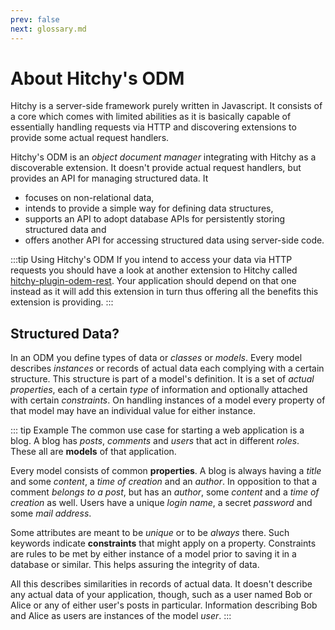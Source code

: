```yaml
---
prev: false
next: glossary.md
---
```


# About Hitchy's ODM

Hitchy is a server-side framework purely written in Javascript. It consists of a core which comes with limited abilities as it is basically capable of essentially handling requests via HTTP and discovering extensions to provide some actual request handlers.

Hitchy's ODM is an _object document manager_ integrating with Hitchy as a discoverable extension. It doesn't provide actual request handlers, but provides an API for managing structured data. It 

* focuses on non-relational data, 
* intends to provide a simple way for defining data structures,
* supports an API to adopt database APIs for persistently storing structured data and
* offers another API for accessing structured data using server-side code.

:::tip Using Hitchy's ODM
If you intend to access your data via HTTP requests you should have a look at another extension to Hitchy called [hitchy-plugin-odem-rest](https://www.npmjs.com/package/hitchy-plugin-odem-rest). Your application should depend on that one instead as it will add this extension in turn thus offering all the benefits this extension is providing.
:::

## Structured Data?

In an ODM you define types of data or _classes_ or _models_. Every model describes _instances_ or records of actual data each complying with a certain structure. This structure is part of a model's definition. It is a set of _actual properties_, each of a certain _type_ of information and optionally attached with certain _constraints_. On handling instances of a model every property of that model may have an individual value for either instance. 

::: tip Example
The common use case for starting a web application is a blog. A blog has _posts_, _comments_ and _users_ that act in different _roles_. These all are **models** of that application. 

Every model consists of common **properties**. A blog is always having a _title_ and some _content_, a _time of creation_ and an _author_. In opposition to that a comment _belongs to a post_, but has an _author_, some _content_ and a _time of creation_ as well. Users have a unique _login name_, a secret _password_ and some _mail address_. 

Some attributes are meant to be _unique_ or to be _always_ there. Such keywords indicate **constraints** that might apply on a property. Constraints are rules to be met by either instance of a model prior to saving it in a database or similar. This helps assuring the integrity of data.

All this describes similarities in records of actual data. It doesn't describe any actual data of your application, though, such as a user named Bob or Alice or any of either user's posts in particular. Information describing Bob and Alice as users are instances of the model _user_.
:::
